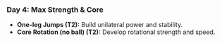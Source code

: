 ### Day 4: Max Strength & Core
- **One-leg Jumps (T2):** Build unilateral power and stability.
- **Core Rotation (no ball) (T2):** Develop rotational strength and speed.
